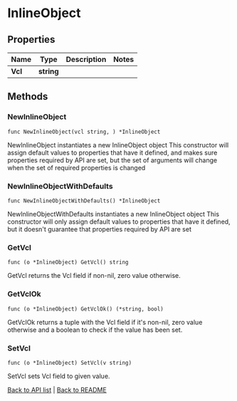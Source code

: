 # InlineObject

## Properties

Name | Type | Description | Notes
------------ | ------------- | ------------- | -------------
**Vcl** | **string** |  | 

## Methods

### NewInlineObject

`func NewInlineObject(vcl string, ) *InlineObject`

NewInlineObject instantiates a new InlineObject object
This constructor will assign default values to properties that have it defined,
and makes sure properties required by API are set, but the set of arguments
will change when the set of required properties is changed

### NewInlineObjectWithDefaults

`func NewInlineObjectWithDefaults() *InlineObject`

NewInlineObjectWithDefaults instantiates a new InlineObject object
This constructor will only assign default values to properties that have it defined,
but it doesn't guarantee that properties required by API are set

### GetVcl

`func (o *InlineObject) GetVcl() string`

GetVcl returns the Vcl field if non-nil, zero value otherwise.

### GetVclOk

`func (o *InlineObject) GetVclOk() (*string, bool)`

GetVclOk returns a tuple with the Vcl field if it's non-nil, zero value otherwise
and a boolean to check if the value has been set.

### SetVcl

`func (o *InlineObject) SetVcl(v string)`

SetVcl sets Vcl field to given value.



[Back to API list](../README.md#documentation-for-api-endpoints) | [Back to README](../README.md)
